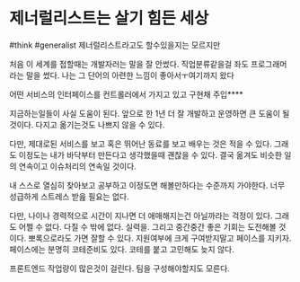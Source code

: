 # 제너럴리스트는 살기 힘든 세상
#think #generalist
제너럴리스트라고도 할수있을지는 모르지만

처음 이 세계를 접할때는 개발자러는 말을 잘 안썼다. 직업분류같을걸 좌도 프로그래머라는 말을 썼다. 나는 그 단어의 아련한 느낌이 좋아서ㅜ여기까지 왔다




어떤 서비스의 인터페이스를 컨트롤러에서 가지고 있고 구현채 주입****




지금하는일들이 사실 도움이 된다. 앞으로 한 1년 더 잘 개발하고 운영하면 큰 도움이 될 것이다. 다지고 옮기는것도 나쁘지 않을 수 있다.

다만, 제대로된 서비스를 보고 혹은 뛰어난 동료를 보고 배우는 것은 적을 수 있다. 그래도 이정도는 내가 바닥부터 만든다고 생각했을때 괜찮을 수 있다. 결국 옮겨도 비슷한 일의 연속이고 이슈처리의 연속일 것이다.

내 스스로 열심히 찾아보고 공부하고 이정도면 해볼만하다는 수준까지 가야한다. 너무 성급하게 스트레스 받읊 필요는 없다.

다만, 나이나 경력적으로 시간이 지나면 더 애매해지는건 아닐까라는 걱정이 있다. 그래도 어쩔 수 없다. 다질 수 밖에 없다. 실력을. 그리고 중간중간 좋은 기회는 도전해볼 것이다. 뽀록으로라도 가면 잘할 수 있다. 지원여부에 크게 구여받지말고 페이스를 지키자. 페이스에는 분명히 코테준비도 있다. 코테를 붙고 고민해도 늦지 않다.

프론트엔드 작업량이 많은것이 걸린다. 팀을 구성해야할지도 모른다.